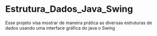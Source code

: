 # Estrutura_Dados_Java_Swing
 Esse projeto visa mostrar de maneira prática as diversas estruturas de dados usando uma interface gráfica do java o Swing
